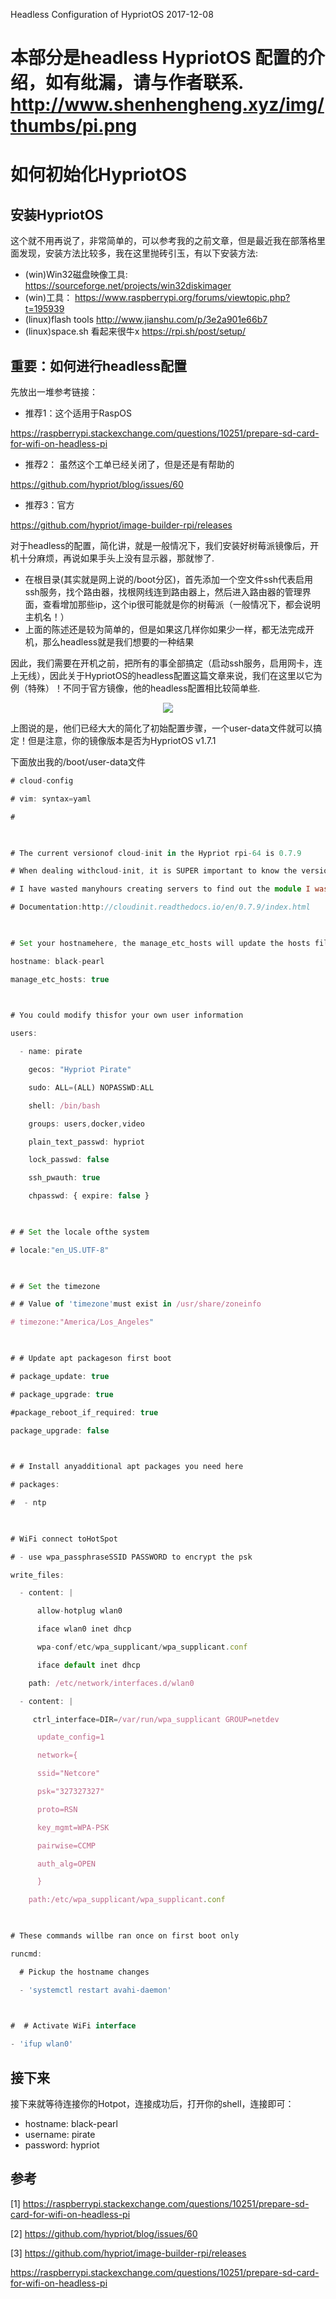 Headless Configuration of HypriotOS
2017-12-08

本部分是headless HypriotOS 配置的介绍，如有纰漏，请与作者联系.
http://www.shenhengheng.xyz/img/thumbs/pi.png
===

# 如何初始化HypriotOS

## 安装HypriotOS

这个就不用再说了，非常简单的，可以参考我的之前文章，但是最近我在部落格里面发现，安装方法比较多，我在这里抛砖引玉，有以下安装方法:

- (win)Win32磁盘映像工具: <https://sourceforge.net/projects/win32diskimager>
- (win)工具： https://www.raspberrypi.org/forums/viewtopic.php?t=195939
- (linux)flash tools http://www.jianshu.com/p/3e2a901e66b7
- (linux)space.sh 看起来很牛x <https://rpi.sh/post/setup/>

## 重要：如何进行headless配置

先放出一堆参考链接：

- 推荐1：这个适用于RaspOS

<https://raspberrypi.stackexchange.com/questions/10251/prepare-sd-card-for-wifi-on-headless-pi>

- 推荐2： 虽然这个工单已经关闭了，但是还是有帮助的

<https://github.com/hypriot/blog/issues/60>

- 推荐3：官方 

<https://github.com/hypriot/image-builder-rpi/releases>

对于headless的配置，简化讲，就是一般情况下，我们安装好树莓派镜像后，开机十分麻烦，再说如果手头上没有显示器，那就惨了.

- 在根目录(其实就是网上说的/boot分区)，首先添加一个空文件ssh代表启用ssh服务，找个路由器，找根网线连到路由器上，然后进入路由器的管理界面，查看增加那些ip，这个ip很可能就是你的树莓派（一般情况下，都会说明主机名！）
- 上面的陈述还是较为简单的，但是如果这几样你如果少一样，都无法完成开机，那么headless就是我们想要的一种结果

因此，我们需要在开机之前，把所有的事全部搞定（启动ssh服务，启用网卡，连上无线），因此关于HypriotOS的headless配置这篇文章来说，我们在这里以它为例（特殊）！不同于官方镜像，他的headless配置相比较简单些.

<div align="center">
<img src="http://www.shenhengheng.xyz/img/posts/12/release.png" >
</div>

上图说的是，他们已经大大的简化了初始配置步骤，一个user-data文件就可以搞定！但是注意，你的镜像版本是否为HypriotOS v1.7.1

下面放出我的/boot/user-data文件

```typescript
# cloud-config

# vim: syntax=yaml

#

 

# The current versionof cloud-init in the Hypriot rpi-64 is 0.7.9

# When dealing withcloud-init, it is SUPER important to know the version

# I have wasted manyhours creating servers to find out the module I was trying to use wasn't in thecloud-init version I had

# Documentation:http://cloudinit.readthedocs.io/en/0.7.9/index.html

 

# Set your hostnamehere, the manage_etc_hosts will update the hosts file entries as well

hostname: black-pearl

manage_etc_hosts: true

 

# You could modify thisfor your own user information

users:

  - name: pirate

    gecos: "Hypriot Pirate"

    sudo: ALL=(ALL) NOPASSWD:ALL

    shell: /bin/bash

    groups: users,docker,video

    plain_text_passwd: hypriot

    lock_passwd: false

    ssh_pwauth: true

    chpasswd: { expire: false }

 

# # Set the locale ofthe system

# locale:"en_US.UTF-8"

 

# # Set the timezone

# # Value of 'timezone'must exist in /usr/share/zoneinfo

# timezone:"America/Los_Angeles"

 

# # Update apt packageson first boot

# package_update: true

# package_upgrade: true

#package_reboot_if_required: true

package_upgrade: false

 

# # Install anyadditional apt packages you need here

# packages:

#  - ntp

 

# WiFi connect toHotSpot

# - use wpa_passphraseSSID PASSWORD to encrypt the psk

write_files:

  - content: |

      allow-hotplug wlan0

      iface wlan0 inet dhcp

      wpa-conf/etc/wpa_supplicant/wpa_supplicant.conf

      iface default inet dhcp

    path: /etc/network/interfaces.d/wlan0

  - content: |

     ctrl_interface=DIR=/var/run/wpa_supplicant GROUP=netdev

      update_config=1

      network={

      ssid="Netcore"

      psk="327327327"

      proto=RSN

      key_mgmt=WPA-PSK

      pairwise=CCMP

      auth_alg=OPEN

      }

    path:/etc/wpa_supplicant/wpa_supplicant.conf

 

# These commands willbe ran once on first boot only

runcmd:

  # Pickup the hostname changes

  - 'systemctl restart avahi-daemon'

 

#  # Activate WiFi interface

- 'ifup wlan0'
```

## 接下来

接下来就等待连接你的Hotpot，连接成功后，打开你的shell，连接即可：

- hostname: black-pearl
- username: pirate
- password: hypriot



##  参考

[1] https://raspberrypi.stackexchange.com/questions/10251/prepare-sd-card-for-wifi-on-headless-pi

[2] https://github.com/hypriot/blog/issues/60

[3] https://github.com/hypriot/image-builder-rpi/releases

<https://raspberrypi.stackexchange.com/questions/10251/prepare-sd-card-for-wifi-on-headless-pi>